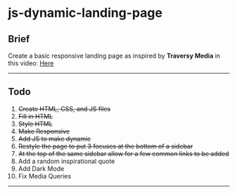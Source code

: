 # js-dynamic-landing-page

## Brief

Create a basic responsive landing page as inspired by **Traversy Media** in this video: [Here](https://www.youtube.com/watch?v=fSTQzlprGLI)

---

## Todo

1. ~~Create HTML, CSS, and JS files~~
1. ~~Fill in HTML~~
1. ~~Style HTML~~
1. ~~Make Responsive~~
1. ~~Add JS to make dynamic~~
1. ~~Restyle the page to put 3 focuses at the bottom of a sidebar~~
1. ~~At the top of the same sidebar allow for a few common links to be added~~
1. Add a random inspirational quote
1. Add Dark Mode
1. Fix Media Queries

---
